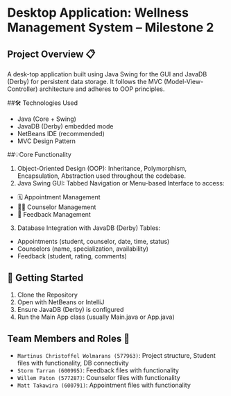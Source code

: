 # Desktop Application: Wellness Management System – Milestone 2

## Project Overview 📋
 A desk-top application built using Java Swing for the GUI and JavaDB (Derby) for persistent data storage. It follows the MVC (Model-View-Controller) architecture and adheres to OOP principles.

##🛠 Technologies Used
- Java (Core + Swing)
- JavaDB (Derby) embedded mode
- NetBeans IDE (recommended)
- MVC Design Pattern
 
##💡Core Functionality
1. Object-Oriented Design (OOP): Inheritance, Polymorphism, Encapsulation, Abstraction used throughout the codebase.
2. Java Swing GUI: Tabbed Navigation or Menu-based Interface to access:
- 🗓 Appointment Management
- 👨‍⚕️ Counselor Management
- 💬 Feedback Management
3. Database Integration with JavaDB (Derby) Tables:
- Appointments (student, counselor, date, time, status)
- Counselors (name, specialization, availability)
- Feedback (student, rating, comments)
 
## 🚀 Getting Started
1. Clone the Repository
2. Open with NetBeans or IntelliJ
3. Ensure JavaDB (Derby) is configured
4. Run the Main App class (usually Main.java or App.java)
 
## Team Members and Roles 📣
- `Martinus Christoffel Wolmarans (577963)`: Project structure, Student files with functionality, DB connectivity
- `Storm Tarran (600995)`: Feedback files with functionality
- `Willem Paton (577287)`: Counselor files with functionality
- `Matt Takawira (600791)`: Appointment files with functionality
